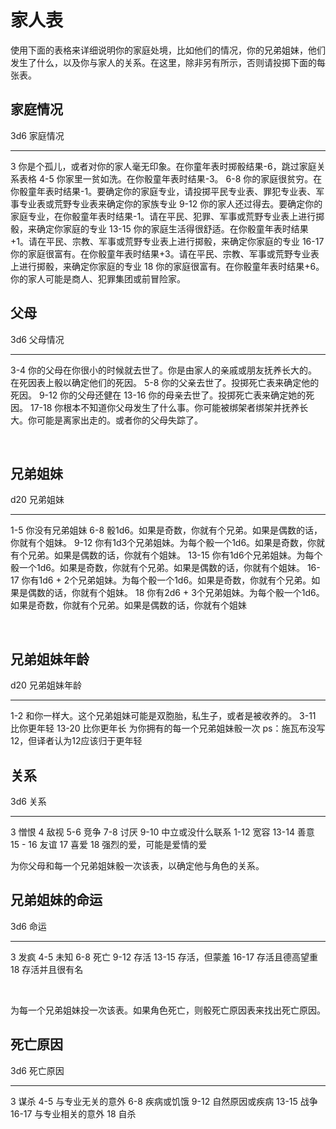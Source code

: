 # 家人表

使用下面的表格来详细说明你的家庭处境，比如他们的情况，你的兄弟姐妹，他们发生了什么，以及你与家人的关系。在这里，除非另有所示，否则请投掷下面的每张表。

## 家庭情况

  3d6     家庭情况
  ------- ----------------------------------------------------------------------------------------------------------------------------------
  3       你是个孤儿，或者对你的家人毫无印象。在你童年表时掷骰结果-6，跳过家庭关系表格
  4-5     你家里一贫如洗。在你骰童年表时结果-3。
  6-8     你的家庭很贫穷。在你骰童年表时结果-1。要确定你的家庭专业，请投掷平民专业表、罪犯专业表、军事专业表或荒野专业表来确定你的家族专业
  9-12    你的家人还过得去。要确定你的家庭专业，在你骰童年表时结果-1。请在平民、犯罪、军事或荒野专业表上进行掷骰，来确定你家庭的专业
  13-15   你的家庭生活得很舒适。在你骰童年表时结果+1。请在平民、宗教、军事或荒野专业表上进行掷骰，来确定你家庭的专业
  16-17   你的家庭很富有。在你骰童年表时结果+3。请在平民、宗教、军事或荒野专业表上进行掷骰，来确定你家庭的专业
  18      你的家庭很富有。在你骰童年表时结果+6。你的家人可能是商人、犯罪集团或前冒险家。

## 父母

  3d6     父母情况
  ------- --------------------------------------------------------------------------------------------------------
  3-4     你的父母在你很小的时候就去世了。你是由家人的亲戚或朋友抚养长大的。在死因表上骰以确定他们的死因。
  5-8     你的父亲去世了。投掷死亡表来确定他的死因。
  9-12    你的父母还健在
  13-16   你的母亲去世了。投掷死亡表来确定她的死因。
  17-18   你根本不知道你父母发生了什么事。你可能被绑架者绑架并抚养长大。你可能是离家出走的。或者你的父母失踪了。

 

## 兄弟姐妹

  d20     兄弟姐妹
  ------- --------------------------------------------------------------------------------------------------
  1-5     你没有兄弟姐妹
  6-8     骰1d6。如果是奇数，你就有个兄弟。如果是偶数的话，你就有个姐妹。
  9-12    你有1d3个兄弟姐妹。为每个骰一个1d6。如果是奇数，你就有个兄弟。如果是偶数的话，你就有个姐妹。
  13-15   你有1d6个兄弟姐妹。为每个骰一个1d6。如果是奇数，你就有个兄弟。如果是偶数的话，你就有个姐妹。
  16-17   你有1d6 + 2个兄弟姐妹。为每个骰一个1d6。如果是奇数，你就有个兄弟。如果是偶数的话，你就有个姐妹。
  18      你有2d6 + 3个兄弟姐妹。为每个骰一个1d6。如果是奇数，你就有个兄弟。如果是偶数的话，你就有个姐妹

 

## 兄弟姐妹年龄

  d20                                                                           兄弟姐妹年龄
  ----------------------------------------------------------------------------- ----------------------------------------------------------------
  1-2                                                                           和你一样大。这个兄弟姐妹可能是双胞胎，私生子，或者是被收养的。
  3-11                                                                          比你更年轻
  13-20                                                                         比你更年长
  为你拥有的每一个兄弟姐妹骰一次 ps：施瓦布没写12，但译者认为12应该归于更年轻    

## 关系

  3d6       关系
  --------- --------------------------
  3         憎恨
  4         敌视
  5-6       竞争
  7-8       讨厌
  9-10      中立或没什么联系
  1-12      宽容
  13-14     善意
  15 - 16   友谊
  17        喜爱
  18        强烈的爱，可能是爱情的爱

为你父母和每一个兄弟姐妹骰一次该表，以确定他与角色的关系。

## 兄弟姐妹的命运

  3d6     命运
  ------- ----------------
  3       发疯
  4-5     未知
  6-8     死亡
  9-12    存活
  13-15   存活，但蒙羞
  16-17   存活且德高望重
  18      存活并且很有名

 

为每一个兄弟姐妹投一次该表。如果角色死亡，则骰死亡原因表来找出死亡原因。

## 死亡原因

  3d6     死亡原因
  ------- ------------------
  3       谋杀
  4-5     与专业无关的意外
  6-8     疾病或饥饿
  9-12    自然原因或疾病
  13-15   战争
  16-17   与专业相关的意外
  18      自杀
